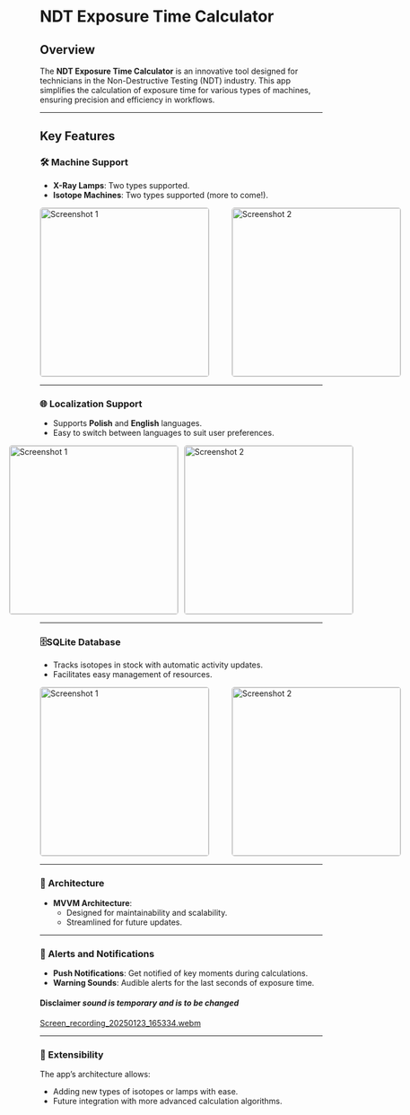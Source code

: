 # NDT Exposure Time Calculator

## Overview  

The **NDT Exposure Time Calculator** is an innovative tool designed for technicians in the Non-Destructive Testing (NDT) industry. This app simplifies the calculation of exposure time for various types of machines, ensuring precision and efficiency in workflows.  

---

## Key Features  

### 🛠 Machine Support  
- **X-Ray Lamps**: Two types supported.  
- **Isotope Machines**: Two types supported (more to come!).  

<div style="display: flex; gap: 40px;">
    <img src="https://github.com/user-attachments/assets/72b87e18-821d-44c3-9f3b-08a0d774d718" 
         alt="Screenshot 1" 
         style="width: 300px; height: auto; border: 1px solid #ccc; border-radius: 5px;">
    <img src="https://github.com/user-attachments/assets/6fc1c525-b1cb-403a-a0a2-546a7a12d51b" 
         alt="Screenshot 2" 
         style="width: 300px; height: auto; border: 1px solid #ccc; border-radius: 5px;">
</div>

---

### 🌐 Localization Support  
- Supports **Polish** and **English** languages.  
- Easy to switch between languages to suit user preferences.  

<div style="display: flex; gap: 10px; justify-content: center;">
    <img src="https://github.com/user-attachments/assets/96a6ecfb-e6c4-447a-8bc1-3a2886eade7a" 
         alt="Screenshot 1" 
         style="width: 300px; height: auto; border: 1px solid #ccc; border-radius: 5px;">
    <img src="https://github.com/user-attachments/assets/5900638b-4466-48bb-a5f4-95944236c85a" 
         alt="Screenshot 2" 
         style="width: 300px; height: auto; border: 1px solid #ccc; border-radius: 5px;">
</div>


---

### 🗄️SQLite Database
  - Tracks isotopes in stock with automatic activity updates.  
  - Facilitates easy management of resources.  

<div style="display: flex; gap: 40px;">
    <img src="https://github.com/user-attachments/assets/1836c4e3-1b8c-4c07-9ffd-c28db85ef217" 
         alt="Screenshot 1" 
         style="width: 300px; height: auto; border: 1px solid #ccc; border-radius: 5px;">
    <img src="https://github.com/user-attachments/assets/e8df15d9-54ab-4c87-a09c-1d6638e02196" 
         alt="Screenshot 2" 
         style="width: 300px; height: auto; border: 1px solid #ccc; border-radius: 5px;">
</div>

---

### 📱 Architecture

- **MVVM Architecture**:  
  - Designed for maintainability and scalability.  
  - Streamlined for future updates.  

---

### 🔔 Alerts and Notifications  
- **Push Notifications**: Get notified of key moments during calculations.  
- **Warning Sounds**: Audible alerts for the last seconds of exposure time.
#### Disclaimer *sound is temporary and is to be changed*

[Screen_recording_20250123_165334.webm](https://github.com/user-attachments/assets/86f2fd51-c315-436e-8035-4746484dfd6e)


---

### 🚀 Extensibility  
The app’s architecture allows:  
- Adding new types of isotopes or lamps with ease.  
- Future integration with more advanced calculation algorithms.  
